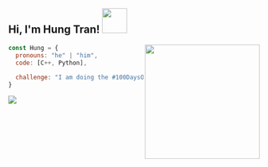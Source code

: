<h2> Hi, I'm Hung Tran! <img src="https://media.giphy.com/media/mGcNjsfWAjY5AEZNw6/giphy.gif" width="50"></h2>
<img align='right' src="https://media.giphy.com/media/ieyl9zmCjO4b4t6qoY/giphy.gif" width="230">

```javascript
const Hung = {
  pronouns: "he" | "him",
  code: [C++, Python],
  
  challenge: "I am doing the #100DaysOfCode challenge focused on competitive programming"
}
```

![](https://komarev.com/ghpvc/?username=deeefh&color=brightgreen&style=plastic)
